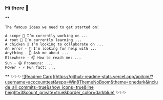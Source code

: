 ### Hi there 👋

**
```
The famous ideas we need to get started on:

A scope 🔭 I’m currently working on ...
A root 🌱 I’m currently learning ...
A chicken 👯 I’m looking to collaborate on ...
An error - 🤔 I’m looking for help with ...
Anything - 💬 Ask me about ...
Elsewhere - 📫 How to reach me: ...
Sun - 😄 Pronouns: ...
Power - ⚡ Fun fact: ...
```
**
✨✨✨ 
[![Readme Card](https://github-readme-stats.vercel.app/api/pin/?username=acccounttest&repo=Win8ThemeNoBoom&theme=onedark&include_all_commits=true&show_icons=true&line height=3&count_private=true&border_color=darkblue)](https://github.com/acccounttest/Win8ThemeNoBoom)
✨✨✨
